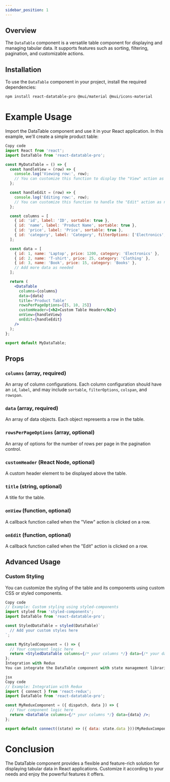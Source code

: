 ```yaml
---
sidebar_position: 1
---
```


<!-- 
---
id: example-component
title: DataTable Component Example
sidebar_label: DataTable Example
--- -->

## Overview

The `DataTable` component is a versatile table component for displaying and managing tabular data. It supports features such as sorting, filtering, pagination, and customizable actions.

## Installation

To use the `DataTable` component in your project, install the required dependencies:

```bash
npm install react-datatable-pro @mui/material @mui/icons-material

```

# Example Usage
Import the DataTable component and use it in your React application. In this example, we'll create a simple product table:

```jsx
Copy code
import React from 'react';
import DataTable from 'react-datatable-pro';

const MyDataTable = () => {
  const handleView = (row) => {
    console.log('Viewing row:', row);
    // You can customize this function to display the "View" action as needed
  };

  const handleEdit = (row) => {
    console.log('Editing row:', row);
    // You can customize this function to handle the "Edit" action as needed
  };

  const columns = [
    { id: 'id', label: 'ID', sortable: true },
    { id: 'name', label: 'Product Name', sortable: true },
    { id: 'price', label: 'Price', sortable: true },
    { id: 'category', label: 'Category', filterOptions: ['Electronics', 'Clothing', 'Books'] },
  ];

  const data = [
    { id: 1, name: 'Laptop', price: 1200, category: 'Electronics' },
    { id: 2, name: 'T-shirt', price: 25, category: 'Clothing' },
    { id: 3, name: 'Book', price: 15, category: 'Books' },
    // Add more data as needed
  ];

  return (
    <DataTable
      columns={columns}
      data={data}
      title='Product Table'
      rowsPerPageOptions={[5, 10, 25]}
      customHeader={<h2>Custom Table Header</h2>}
      onView={handleView}
      onEdit={handleEdit}
    />
  );
};

export default MyDataTable;
```

## Props

### `columns` (array, required)

An array of column configurations. Each column configuration should have an `id`, `label`, and may include `sortable`, `filterOptions`, `colspan`, and `rowspan`.

### `data` (array, required)

An array of data objects. Each object represents a row in the table.

### `rowsPerPageOptions` (array, optional)

An array of options for the number of rows per page in the pagination control.

### `customHeader` (React Node, optional)

A custom header element to be displayed above the table.

### `title` (string, optional)

A title for the table.

### `onView` (function, optional)

A callback function called when the "View" action is clicked on a row.

### `onEdit` (function, optional)

A callback function called when the "Edit" action is clicked on a row.

## Advanced Usage

### Custom Styling
You can customize the styling of the table and its components using custom CSS or styled components.

```jsx
Copy code
// Example: Custom styling using styled-components
import styled from 'styled-components';
import DataTable from 'react-datatable-pro';

const StyledDataTable = styled(DataTable)`
  // Add your custom styles here
`;

const MyStyledComponent = () => {
  // Your component logic here
  return <StyledDataTable columns={/* your columns */} data={/* your data */} />;
};
Integration with Redux
You can integrate the DataTable component with state management libraries like Redux for more complex applications.

jsx
Copy code
// Example: Integration with Redux
import { connect } from 'react-redux';
import DataTable from 'react-datatable-pro';

const MyReduxComponent = ({ dispatch, data }) => {
  // Your component logic here
  return <DataTable columns={/* your columns */} data={data} />;
};

export default connect((state) => ({ data: state.data }))(MyReduxComponent);
```

# Conclusion
The DataTable component provides a flexible and feature-rich solution for displaying tabular data in React applications. Customize it according to your needs and enjoy the powerful features it offers.
